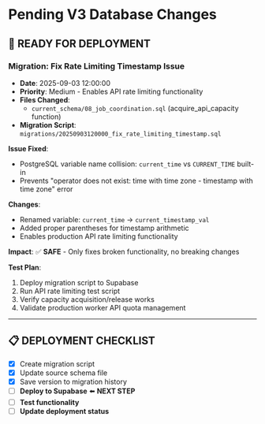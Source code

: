 # Pending V3 Database Changes

## 🔧 READY FOR DEPLOYMENT

### **Migration: Fix Rate Limiting Timestamp Issue**
- **Date**: 2025-09-03 12:00:00
- **Priority**: Medium - Enables API rate limiting functionality
- **Files Changed**: 
  - `current_schema/08_job_coordination.sql` (acquire_api_capacity function)
- **Migration Script**: `migrations/20250903120000_fix_rate_limiting_timestamp.sql`

**Issue Fixed**:
- PostgreSQL variable name collision: `current_time` vs `CURRENT_TIME` built-in
- Prevents "operator does not exist: time with time zone - timestamp with time zone" error

**Changes**:
- Renamed variable: `current_time` → `current_timestamp_val`
- Added proper parentheses for timestamp arithmetic
- Enables production API rate limiting functionality

**Impact**: ✅ **SAFE** - Only fixes broken functionality, no breaking changes

**Test Plan**:
1. Deploy migration script to Supabase
2. Run API rate limiting test script
3. Verify capacity acquisition/release works
4. Validate production worker API quota management

---

## 📋 DEPLOYMENT CHECKLIST

- [x] Create migration script
- [x] Update source schema file
- [x] Save version to migration history
- [ ] **Deploy to Supabase** ⬅️ **NEXT STEP**
- [ ] **Test functionality**
- [ ] **Update deployment status**